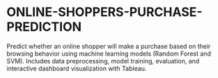 # ONLINE-SHOPPERS-PURCHASE-PREDICTION
Predict whether an online shopper will make a purchase based on their browsing behavior using machine learning models (Random Forest and SVM). Includes data preprocessing, model training, evaluation, and interactive dashboard visualization with Tableau.
